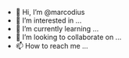 - 👋 Hi, I’m @marcodius
- 👀 I’m interested in ...
- 🌱 I’m currently learning ...
- 💞️ I’m looking to collaborate on ...
- 📫 How to reach me ...

<!---
marcodius/marcodius is a ✨ special ✨ repository because its `README.md` (this file) appears on your GitHub profile.
You can click the Preview link to take a look at your changes.
--->
